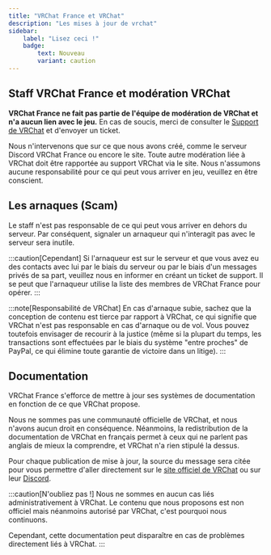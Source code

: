 ```yaml
---
title: "VRChat France et VRChat"
description: "Les mises à jour de vrchat"
sidebar:
    label: "Lisez ceci !"
    badge:
        text: Nouveau
        variant: caution
---
```

## Staff VRChat France et modération VRChat

**VRChat France ne fait pas partie de l'équipe de modération de VRChat et n'a aucun lien avec le jeu.** En cas de soucis, merci de consulter le [Support de VRChat](https://help.vrchat.com/hc/en-us) et d'envoyer un ticket.

Nous n'intervenons que sur ce que nous avons créé, comme le serveur Discord VRChat France ou encore le site. Toute autre modération liée à VRChat doit être rapportée au support VRChat via le site. Nous n'assumons aucune responsabilité pour ce qui peut vous arriver en jeu, veuillez en être conscient.

## Les arnaques (Scam)

Le staff n'est pas responsable de ce qui peut vous arriver en dehors du serveur. Par conséquent, signaler un arnaqueur qui n'interagit pas avec le serveur sera inutile.

:::caution[Cependant]
Si l'arnaqueur est sur le serveur et que vous avez eu des contacts avec lui par le biais du serveur ou par le biais d'un messages privés de sa part, veuillez nous en informer en créant un ticket de support. Il se peut que l'arnaqueur utilise la liste des membres de VRChat France pour opérer.
:::

:::note[Responsabilité de VRChat]
En cas d'arnaque subie, sachez que la conception de contenu est tierce par rapport à VRChat, ce qui signifie que VRChat n'est pas responsable en cas d'arnaque ou de vol. Vous pouvez toutefois envisager de recourir à la justice (même si la plupart du temps, les transactions sont effectuées par le biais du système "entre proches" de PayPal, ce qui élimine toute garantie de victoire dans un litige).
:::

## Documentation

VRChat France s'efforce de mettre à jour ses systèmes de documentation en fonction de ce que VRChat propose.

Nous ne sommes pas une communauté officielle de VRChat, et nous n'avons aucun droit en conséquence. Néanmoins, la redistribution de la documentation de VRChat en français permet à ceux qui ne parlent pas anglais de mieux la comprendre, et VRChat n'a rien stipulé la dessus.

Pour chaque publication de mise à jour, la source du message sera citée pour vous permettre d'aller directement sur le [site officiel de VRChat](https://vrchat.com) ou sur leur [Discord](https://discord.gg/vrchat).

:::caution[N'oubliez pas !]
Nous ne sommes en aucun cas liés administrativement à VRChat. Le contenu que nous proposons est non officiel mais néanmoins autorisé par VRChat, c'est pourquoi nous continuons.

Cependant, cette documentation peut disparaître en cas de problèmes directement liés à VRChat.
:::